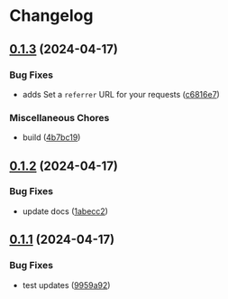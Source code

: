 # Changelog

## [0.1.3](https://github.com/devuri/http/compare/v0.1.2...v0.1.3) (2024-04-17)


### Bug Fixes

* adds Set a `referrer` URL for your requests ([c6816e7](https://github.com/devuri/http/commit/c6816e7b096081d5ec1e145cfe6268882cfecc48))


### Miscellaneous Chores

* build ([4b7bc19](https://github.com/devuri/http/commit/4b7bc19dce2a69438f6d873a244e4e8157ea1a88))

## [0.1.2](https://github.com/devuri/http/compare/v0.1.1...v0.1.2) (2024-04-17)


### Bug Fixes

* update docs ([1abecc2](https://github.com/devuri/http/commit/1abecc298f61069e4a2bf175b947cc995dfe3669))

## [0.1.1](https://github.com/devuri/http/compare/v0.1.0...v0.1.1) (2024-04-17)


### Bug Fixes

* test updates ([9959a92](https://github.com/devuri/http/commit/9959a920a3f79d78802990d961aabd4926d29959))
